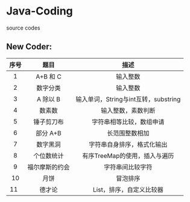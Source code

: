 # Java-Coding
source codes  
## New Coder:   
|序号  |    题目  |                 描述                         |
|:----:|:--------:|:-------------------------------------------:|
|1   |A+B 和 C|输入整数|
|2   |数字分类|输入整数|
|3   |A 除以 B|输入单词，String与int互转，substring|                                          
|4   |数素数|输入整数，素数判断|
|5   |锤子剪刀布|字符串相等比较，数组申请|
|6   |部分 A+B|长范围整数相加|
|7   |数字黑洞|字符串自身排序，格式化输出|
|8   |个位数统计|有序TreeMap的使用，插入与遍历|  
|9   |福尔摩斯的约会|字符串间比较字符|  
|10  |月饼|冒泡排序|  
|11  |德才论|List，排序，自定义比较器|
